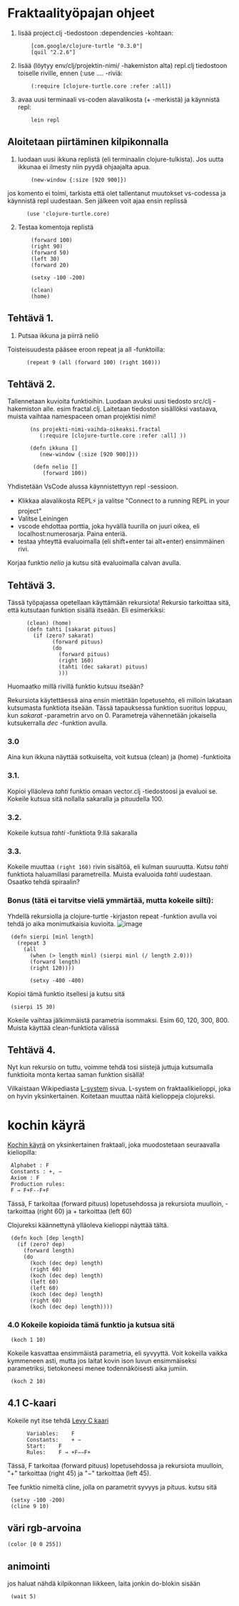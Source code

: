 # Fraktaalityöpajan ohjeet

1. lisää project.clj -tiedostoon :dependencies -kohtaan:

     
           [com.google/clojure-turtle "0.3.0"]
           [quil "2.2.6"]
                
2. lisää (löytyy env/clj/projektin-nimi/ -hakemiston alta)  repl.clj tiedostoon toiselle riville, ennen (:use .... -riviä:
               
           (:require [clojure-turtle.core :refer :all])
 
3. avaa uusi terminaali vs-coden alavalikosta (+ -merkistä)  ja käynnistä repl:
            
           lein repl
                

## Aloitetaan piirtäminen kilpikonnalla

1. luodaan uusi ikkuna replistä (eli terminaalin clojure-tulkista). Jos uutta ikkunaa ei ilmesty niin pyydä ohjaajalta apua.

           (new-window {:size [920 900]})

jos komento ei toimi, tarkista että olet tallentanut muutokset vs-codessa ja käynnistä repl uudestaan. Sen jälkeen voit ajaa ensin replissä

          (use 'clojure-turtle.core)
               
2. Testaa komentoja replistä 
                
           (forward 100)
           (right 90)
           (forward 50)
           (left 30)
           (forward 20)

           (setxy -100 -200)

           (clean)
           (home)
                
## Tehtävä 1.

1. Putsaa ikkuna ja piirrä neliö

Toisteisuudesta pääsee eroon repeat ja all -funktoilla:

          (repeat 9 (all (forward 100) (right 160)))
                
 ## Tehtävä 2.
 
 Tallennetaan kuvioita funktioihin. Luodaan avuksi uusi tiedosto src/clj -hakemiston alle. esim fractal.clj. Laitetaan tiedoston sisällöksi vastaava, muista vaihtaa namespaceen oman projektisi nimi!
 
           (ns projekti-nimi-vaihda-oikeaksi.fractal
              (:require [clojure-turtle.core :refer :all] ))

           (defn ikkuna []
              (new-window {:size [920 900]}))

            (defn nelio []
               (forward 100))
                    
Yhdistetään VsCode alussa käynnistettyyn repl -sessioon. 
- Klikkaa alavalikosta REPL⚡️ ja valitse "Connect to a running REPL in your project"
- Valitse Leiningen
- vscode ehdottaa porttia, joka hyvällä tuurilla on juuri oikea, eli localhost:numerosarja. Paina enteriä.
- testaa yhteyttä evaluoimalla (eli shift+enter tai alt+enter) ensimmäinen rivi.

Korjaa funktio *nelio* ja kutsu sitä evaluoimalla calvan avulla.

## Tehtävä 3.

Tässä työpajassa opetellaan käyttämään rekursiota! Rekursio tarkoittaa sitä, että kutsutaan funktion sisällä itseään. Eli esimerkiksi:

          (clean) (home)
          (defn tahti [sakarat pituus]
            (if (zero? sakarat) 
                  (forward pituus)
                  (do
                    (forward pituus)
                    (right 160)
                    (tahti (dec sakarat) pituus)
                    )))

Huomaatko millä rivillä funktio kutsuu itseään?

Rekursiota käytettäessä aina ensin mietitään lopetusehto, eli milloin lakataan kutsumasta funktiota itseään. Tässä tapauksessa funktion suoritus loppuu, kun *sakarat* -parametrin arvo on 0. Parametreja vähennetään jokaisella kutsukerralla *dec* -funktion avulla.

### 3.0 

Aina kun ikkuna näyttää sotkuiselta, voit kutsua (clean) ja (home) -funktioita

### 3.1. 

Kopioi ylläoleva *tahti* funktio omaan vector.clj -tiedostoosi ja evaluoi se. Kokeile kutsua sitä nollalla sakaralla ja pituudella 100.

### 3.2. 

Kokeile kutsua *tahti* -funktiota 9:llä sakaralla

### 3.3. 

Kokeile muuttaa `(right 160)` rivin sisältöä, eli kulman suuruutta. Kutsu *tahti* funktiota haluamillasi parametreilla. Muista evaluoida *tahti* uudestaan. Osaatko tehdä spiraalin?

### Bonus (tätä ei tarvitse vielä ymmärtää, mutta kokeile silti):
Yhdellä rekursiolla ja clojure-turtle -kirjaston repeat -funktion avulla voi tehdä jo aika monimutkaisia kuvioita.
![image](https://user-images.githubusercontent.com/5735068/201472148-35344573-4bbb-43d1-b381-10cd3cff1c98.png)

     (defn sierpi [minl length]
       (repeat 3
         (all
           (when (> length minl) (sierpi minl (/ length 2.0)))
           (forward length)
           (right 120))))
           
           (setxy -400 -400)

Kopioi tämä funktio itsellesi ja kutsu sitä 

     (sierpi 15 30)

Kokeile vaihtaa jälkimmäistä parametria isommaksi. Esim 60, 120, 300, 800. Muista käyttää clean-funktiota välissä

## Tehtävä 4.

Nyt kun rekursio on tuttu, voimme tehdä tosi siistejä juttuja kutsumalla funktioita monta kertaa saman funktion sisällä!

Vilkaistaan Wikipediasta [L-system](https://en.wikipedia.org/wiki/L-system) sivua. L-system on fraktaalikielioppi, joka on hyvin yksinkertainen. Koitetaan muuttaa näitä kielioppeja clojureksi.

# kochin käyrä

[Kochin käyrä](https://en.wikipedia.org/wiki/Koch_snowflake) on yksinkertainen fraktaali, joka muodostetaan seuraavalla kieliopilla:

     Alphabet : F
     Constants : +, −
     Axiom : F
     Production rules:
     F → F+F--F+F

Tässä, F tarkoitaa (forward pituus) lopetusehdossa ja rekursiota muulloin, - tarkoittaa (right 60) ja + tarkoittaa (left 60)

Clojureksi käännettynä ylläoleva kielioppi näyttää tältä. 

     (defn koch [dep length]
       (if (zero? dep)
         (forward length)
         (do
           (koch (dec dep) length)
           (right 60)
           (koch (dec dep) length)
           (left 60)
           (left 60)
           (koch (dec dep) length)
           (right 60)
           (koch (dec dep) length))))

### 4.0 Kokeile kopioida tämä funktio ja kutsua sitä

     (koch 1 10)
     
Kokeile kasvattaa ensimmäistä parametria, eli syvyyttä. Voit kokeilla vaikka kymmeneen asti, mutta jos laitat kovin ison luvun ensimmäiseksi parametriksi, tietokoneesi menee todennäköisesti aika jumiin.

     (koch 2 10)
     
## 4.1 C-kaari

Kokeile nyt itse tehdä [Levy C kaari](https://en.wikipedia.org/wiki/L%C3%A9vy_C_curve)


          Variables:	F
          Constants:	+ −
          Start:	F
          Rules:	F → +F−−F+
          
Tässä, F tarkoitaa (forward pituus) lopetusehdossa ja rekursiota muulloin, "+" tarkoittaa (right 45) ja "−" tarkoittaa (left 45).

Tee funktio nimeltä cline, jolla on parametrit syvyys ja pituus. kutsu sitä

     (setxy -100 -200)
     (cline 9 10)

## väri rgb-arvoina

    (color [0 0 255])
    
## animointi

jos haluat nähdä kilpikonnan liikkeen, laita jonkin do-blokin sisään

     (wait 5)



